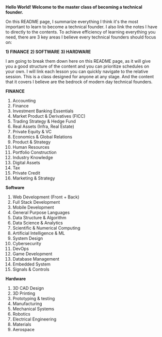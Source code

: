 **Hello World! Welcome to the master class of becoming a technical founder.**

On this README page, I summarize everything I think it's the most important to learn to become a technical founder. I also link the notes I have to directly to the contents. To achieve efficiency of learning everything you need, there are 3 key areas I believe every technical founders should focus on:

**1) FINANCE**
**2) SOFTWARE**
**3) HARDWARE**

I am going to break them down here on this README page, as it will give you a good structure of the content and you can prioritize schedules on your own. I will link each lesson you can quickly navigate to the relative session. This is a class designed for anyone at any stage. And the content that it covers I believe are the bedrock of modern day technical founders.

**FINANCE**
1) Accounting
2) Finance
3) Investment Banking Essentials
4) Market Product & Derivatives (FICC)
5) Trading Strategy & Hedge Fund
6) Real Assets (Infra, Real Estate)
7) Private Equity & VC
8) Economics & Global Relations
9) Product & Strategy
10) Human Resources
11) Portfolio Construction
12) Industry Knowledge
13) Digital Assets
14) Tax
15) Private Credit
16) Marketing & Strategy

**Software**
1) Web Development (Front + Back)
2) Full Stack Development
3) Mobile Development
4) General Purpose Languages
5) Data Structure & Algorithm
6) Data Science & Analytics
7) Scientific & Numerical Computing
8) Artificial Intelligence & ML
9) System Design
10) Cybersecurity
11) DevOps
12) Game Development
13) Database Management
14) Embedded System
15) Signals & Controls


**Hardware**
1) 3D CAD Design
2) 3D Printing
3) Prototyping & testing
4) Manufacturing
5) Mechanical Systems
6) Robotics
7) Electrical Engineering
8) Materials
9) Aerospace




